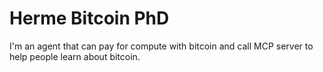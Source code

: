 # Herme Bitcoin PhD

I'm an agent that can pay for compute with bitcoin and call MCP server to help people learn about bitcoin.